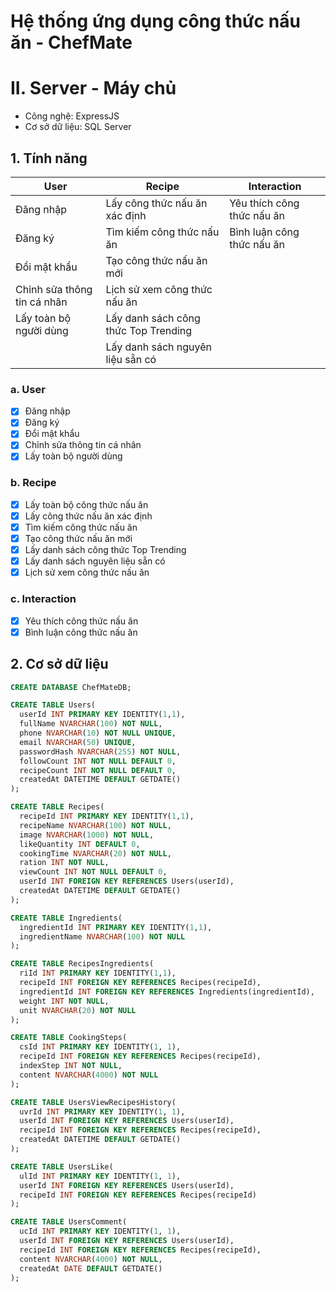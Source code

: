 # Hệ thống ứng dụng công thức nấu ăn - ChefMate

# II. Server - Máy chủ

- Công nghệ: ExpressJS
- Cơ sở dữ liệu: SQL Server

## 1. Tính năng

| User | Recipe | Interaction |
| --- | --- | --- |
| Đăng nhập | Lấy công thức nấu ăn xác định | Yêu thích công thức nấu ăn |
| Đăng ký | Tìm kiếm công thức nấu ăn | Bình luận công thức nấu ăn |
| Đổi mật khẩu | Tạo công thức nấu ăn mới |  |
| Chỉnh sửa thông tin cá nhân | Lịch sử xem công thức nấu ăn |  |
| Lấy toàn bộ người dùng | Lấy danh sách công thức Top Trending |  |
|  | Lấy danh sách nguyên liệu sẵn có |  |

### a. User

- [x]  Đăng nhập
- [x]  Đăng ký
- [x]  Đổi mật khẩu
- [x]  Chỉnh sửa thông tin cá nhân
- [x]  Lấy toàn bộ người dùng

### b. Recipe

- [x]  Lấy toàn bộ công thức nấu ăn
- [x]  Lấy công thức nấu ăn xác định
- [x]  Tìm kiếm công thức nấu ăn
- [x]  Tạo công thức nấu ăn mới
- [x]  Lấy danh sách công thức Top Trending
- [x]  Lấy danh sách nguyên liệu sẵn có
- [x]  Lịch sử xem công thức nấu ăn

### c. Interaction

- [x]  Yêu thích công thức nấu ăn
- [x]  Bình luận công thức nấu ăn

## 2. Cơ sở dữ liệu

```sql
CREATE DATABASE ChefMateDB;

CREATE TABLE Users(
  userId INT PRIMARY KEY IDENTITY(1,1),
  fullName NVARCHAR(100) NOT NULL,
  phone NVARCHAR(10) NOT NULL UNIQUE,
  email NVARCHAR(50) UNIQUE,
  passwordHash NVARCHAR(255) NOT NULL,
  followCount INT NOT NULL DEFAULT 0,
  recipeCount INT NOT NULL DEFAULT 0,
  createdAt DATETIME DEFAULT GETDATE()
);

CREATE TABLE Recipes(
  recipeId INT PRIMARY KEY IDENTITY(1,1),
  recipeName NVARCHAR(100) NOT NULL,
  image NVARCHAR(1000) NOT NULL,
  likeQuantity INT DEFAULT 0,
  cookingTime NVARCHAR(20) NOT NULL,
  ration INT NOT NULL,
  viewCount INT NOT NULL DEFAULT 0,
  userId INT FOREIGN KEY REFERENCES Users(userId),
  createdAt DATETIME DEFAULT GETDATE()
);

CREATE TABLE Ingredients(
  ingredientId INT PRIMARY KEY IDENTITY(1,1),
  ingredientName NVARCHAR(100) NOT NULL
);

CREATE TABLE RecipesIngredients(
  riId INT PRIMARY KEY IDENTITY(1,1),
  recipeId INT FOREIGN KEY REFERENCES Recipes(recipeId),
  ingredientId INT FOREIGN KEY REFERENCES Ingredients(ingredientId),
  weight INT NOT NULL,
  unit NVARCHAR(20) NOT NULL
);

CREATE TABLE CookingSteps(
  csId INT PRIMARY KEY IDENTITY(1, 1),
  recipeId INT FOREIGN KEY REFERENCES Recipes(recipeId),
  indexStep INT NOT NULL,
  content NVARCHAR(4000) NOT NULL
);

CREATE TABLE UsersViewRecipesHistory(
  uvrId INT PRIMARY KEY IDENTITY(1, 1),
  userId INT FOREIGN KEY REFERENCES Users(userId),
  recipeId INT FOREIGN KEY REFERENCES Recipes(recipeId),
  createdAt DATETIME DEFAULT GETDATE()
);

CREATE TABLE UsersLike(
  ulId INT PRIMARY KEY IDENTITY(1, 1),
  userId INT FOREIGN KEY REFERENCES Users(userId),
  recipeId INT FOREIGN KEY REFERENCES Recipes(recipeId)
);

CREATE TABLE UsersComment(
  ucId INT PRIMARY KEY IDENTITY(1, 1),
  userId INT FOREIGN KEY REFERENCES Users(userId),
  recipeId INT FOREIGN KEY REFERENCES Recipes(recipeId),
  content NVARCHAR(4000) NOT NULL,
  createdAt DATE DEFAULT GETDATE()
);
```
